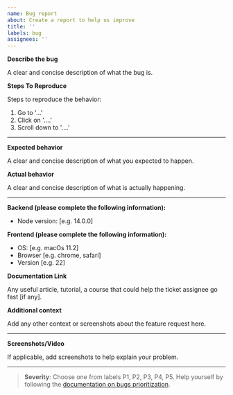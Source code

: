 ```yaml
---
name: Bug report
about: Create a report to help us improve
title: ''
labels: bug
assignees: ''
---
```


<!-- A software bug is an error, flaw or fault in a computer program or system that causes it to produce an incorrect or unexpected result, or to behave in unintended ways. (Wikipedia, https://en.wikipedia.org/wiki/Software_bug) -->

<!-- Most of the following comments are taken by the article
"How to Write a Good Bug Report? Tips and Tricks",  https://www.softwaretestinghelp.com/how-to-write-good-bug-report/ -->

**Describe the bug**

<!-- Bug description helps the developer to understand the bug. It describes the problem encountered. The poor description will create confusion and waste the time of the developers and the testers as well. -->

A clear and concise description of what the bug is.

**Steps To Reproduce**

<!-- A good Bug report should clearly mention the steps to reproduce. The steps should include actions that cause the bug. Don’t make generic statements. Be specific in the steps to follow. -->

Steps to reproduce the behavior:

1. Go to '...'
2. Click on '....'
3. Scroll down to '....'

---

<!-- A Bug description is incomplete without the Expected and Actual results. It is necessary to outline what is the outcome of the test and what the user should expect. The reader should know what the correct outcome of the test is. Clearly, mention what happened during the test and what was the outcome. -->

**Expected behavior**

A clear and concise description of what you expected to happen.

**Actual behavior**

A clear and concise description of what is actually happening.

---

<!-- Optional - remove the following block if the bug is on the frontend only -->

**Backend (please complete the following information):**

- Node version: [e.g. 14.0.0]

<!-- Optional - remove the following block if the bug is on the backend only -->

**Frontend (please complete the following information):**

- OS: [e.g. macOs 11.2]
- Browser [e.g. chrome, safari]
- Version [e.g. 22]

<!-- Optional -->

**Documentation Link**

Any useful article, tutorial, a course that could help the ticket assignee go fast [if any].

<!-- Optional -->

**Additional context**

Add any other context or screenshots about the feature request here.

---

**Screenshots/Video**

If applicable, add screenshots to help explain your problem.

---

> **Severity**: Choose one from labels P1, P2, P3, P4, P5. Help yourself by following the [documentation on bugs prioritization](https://webkit.org/bug-prioritization/).

